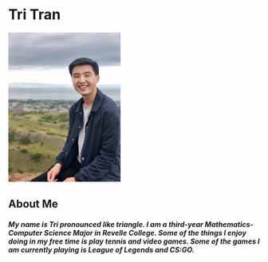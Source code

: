 # Tri Tran

<img src="/images/IMG_0246.jpg" alt="Pic of me" width=auto height="300"> 

## About Me 
##### My name is Tri pronounced like triangle. I am a third-year Mathematics-Computer Science Major in Revelle College. Some of the things I enjoy doing in my free time is play tennis and video games. Some of the games I am currently playing is League of Legends and CS:GO. 